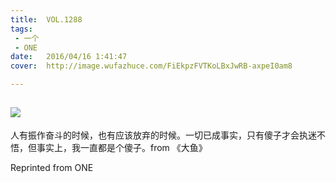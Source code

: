 ```yaml
---
title:	VOL.1288
tags:
 - 一个
 - ONE
date:	2016/04/16 1:41:47
cover:	http://image.wufazhuce.com/FiEkpzFVTKoLBxJwRB-axpeI0am8

---
```

![](http://image.wufazhuce.com/FiEkpzFVTKoLBxJwRB-axpeI0am8)
---

人有振作奋斗的时候，也有应该放弃的时候。一切已成事实，只有傻子才会执迷不悟，但事实上，我一直都是个傻子。from 《大鱼》
 
Reprinted from ONE
